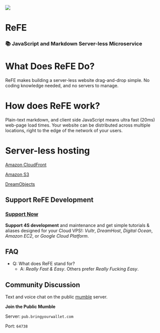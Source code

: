 ![](https://raw.githubusercontent.com/refeStack/refe/master/img/refe-wide.png)

# ReFE

### 📚 JavaScript and Markdown Server-less Microservice

# What Does ReFE Do?

ReFE makes building a server-less website drag-and-drop simple. No coding knowledge needed, and no servers to manage.

# How does ReFE work?

Plain-text markdown, and client side JavaScript means ultra fast (20ms) web-page load times. Your website can be distributed across multiple locations, right to the edge of the network of your users.

# Server-less hosting

[Amazon CloudFront](https://aws.amazon.com/cloudfront/)

[Amazon S3](https://aws.amazon.com/s3/)

[DreamObjects](https://www.dreamhost.com/cloud/storage/)

## Support ReFE Development

### **[Support Now](https://bringyourwallet.com/donate)**

**Support 4S development** and maintenance and get simple tutorials & aliases designed for your Cloud VPS!: _Vultr_, _DreamHost_, _Digital Ocean_, _Amazon EC2_, or _Google Cloud Platform_.

## FAQ

* Q: What does ReFE stand for?
  * A: _Really Fast & Easy_. Others prefer _Really Fucking Easy_.

## Community Discussion

Text and voice chat on the public [mumble](http://mumble.info) server.

**Join the Public Mumble**

Server: `pub.bringyourwallet.com`

Port: `64738`
